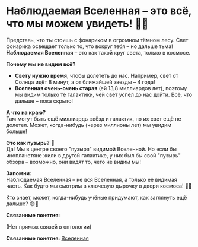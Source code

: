 # Наблюдаемая Вселенная – это всё, что мы можем увидеть! 🌌👀  

Представь, что ты стоишь с фонариком в огромном тёмном лесу. Свет фонарика освещает только то, что вокруг тебя – но дальше тьма! **Наблюдаемая Вселенная** – это как такой круг света, только в космосе.  

**Почему мы не видим всё?**  
- **Свету нужно время**, чтобы долететь до нас. Например, свет от Солнца идёт 8 минут, а от ближайшей звезды – 4 года!  
- **Вселенная очень-очень старая** (ей 13,8 миллиардов лет), поэтому мы видим только те галактики, чей свет успел до нас дойти. Всё, что дальше – пока скрыто!  

**А что на краю?**  
Там могут быть ещё миллиарды звёзд и галактик, но их свет ещё не долетел. Может, когда-нибудь (через миллионы лет) мы увидим больше!  

**Это как пузырь?** 🫧  
Да! Мы в центре своего "пузыря" видимой Вселенной. Но если бы инопланетяне жили в другой галактике, у них был бы свой "пузырь" обзора – возможно, они видят то, чего не видим мы!  

**Запомни:**  
Наблюдаемая Вселенная – не вся Вселенная, а только её видимая часть. Как будто мы смотрим в ключевую дырочку в двери космоса! 🔭✨  

Кто знает, может, когда-нибудь учёные придумают, как заглянуть ещё дальше? 😊🚀

**Связанные понятия:**

(Нет прямых связей в онтологии)

**Связанные понятия:** [Вселенная](./Вселенная.md)